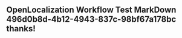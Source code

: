 <properties
ms.topic="hero-topic1"
ms.test1="hero-topic"
ms.test2="test"/>

## OpenLocalization Workflow Test MarkDown 496d0b8d-4b12-4943-837c-98bf67a178bc thanks!
